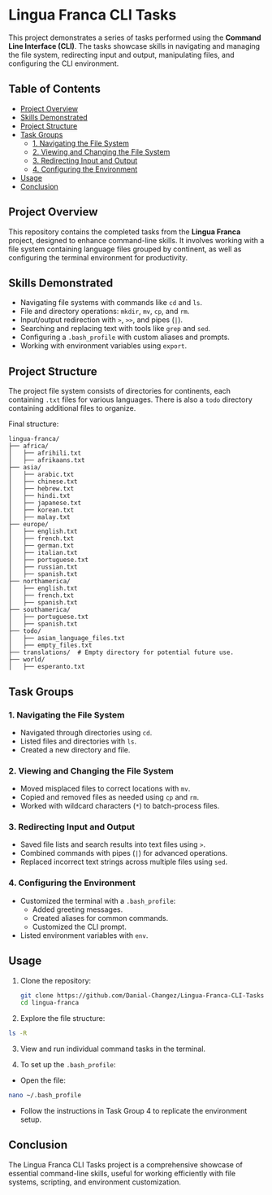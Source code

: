 # Lingua Franca CLI Tasks

This project demonstrates a series of tasks performed using the **Command Line Interface (CLI)**. The tasks showcase skills in navigating and managing the file system, redirecting input and output, manipulating files, and configuring the CLI environment.

## Table of Contents

- [Project Overview](#project-overview)
- [Skills Demonstrated](#skills-demonstrated)
- [Project Structure](#project-structure)
- [Task Groups](#task-groups)
  - [1. Navigating the File System](#1-navigating-the-file-system)
  - [2. Viewing and Changing the File System](#2-viewing-and-changing-the-file-system)
  - [3. Redirecting Input and Output](#3-redirecting-input-and-output)
  - [4. Configuring the Environment](#4-configuring-the-environment)
- [Usage](#usage)
- [Conclusion](#conclusion)


## Project Overview

This repository contains the completed tasks from the **Lingua Franca** project, designed to enhance command-line skills. It involves working with a file system containing language files grouped by continent, as well as configuring the terminal environment for productivity.

## Skills Demonstrated

- Navigating file systems with commands like `cd` and `ls`.
- File and directory operations: `mkdir`, `mv`, `cp`, and `rm`.
- Input/output redirection with `>`, `>>`, and pipes (`|`).
- Searching and replacing text with tools like `grep` and `sed`.
- Configuring a `.bash_profile` with custom aliases and prompts.
- Working with environment variables using `export`.

## Project Structure

The project file system consists of directories for continents, each containing `.txt` files for various languages. There is also a `todo` directory containing additional files to organize.

Final structure:
```
lingua-franca/
├── africa/
│   ├── afrihili.txt
│   ├── afrikaans.txt
├── asia/
│   ├── arabic.txt
│   ├── chinese.txt
│   ├── hebrew.txt
│   ├── hindi.txt
│   ├── japanese.txt
│   ├── korean.txt
│   ├── malay.txt
├── europe/
│   ├── english.txt
│   ├── french.txt
│   ├── german.txt
│   ├── italian.txt
│   ├── portuguese.txt
│   ├── russian.txt
│   ├── spanish.txt
├── northamerica/
│   ├── english.txt
│   ├── french.txt
│   ├── spanish.txt
├── southamerica/
│   ├── portuguese.txt
│   ├── spanish.txt
├── todo/
│   ├── asian_language_files.txt
│   ├── empty_files.txt
├── translations/  # Empty directory for potential future use.
├── world/
│   ├── esperanto.txt
```

## Task Groups

### 1. Navigating the File System
- Navigated through directories using `cd`.
- Listed files and directories with `ls`.
- Created a new directory and file.

### 2. Viewing and Changing the File System
- Moved misplaced files to correct locations with `mv`.
- Copied and removed files as needed using `cp` and `rm`.
- Worked with wildcard characters (`*`) to batch-process files.

### 3. Redirecting Input and Output
- Saved file lists and search results into text files using `>`.
- Combined commands with pipes (`|`) for advanced operations.
- Replaced incorrect text strings across multiple files using `sed`.

### 4. Configuring the Environment
- Customized the terminal with a `.bash_profile`:
  - Added greeting messages.
  - Created aliases for common commands.
  - Customized the CLI prompt.
- Listed environment variables with `env`.

## Usage

1. Clone the repository:
   ```bash
   git clone https://github.com/Danial-Changez/Lingua-Franca-CLI-Tasks.git
   cd lingua-franca
   
2. Explore the file structure:

```bash
ls -R
```
3. View and run individual command tasks in the terminal.

4. To set up the `.bash_profile`:

- Open the file:
```bash
nano ~/.bash_profile
```
- Follow the instructions in Task Group 4 to replicate the environment setup.

## Conclusion

The Lingua Franca CLI Tasks project is a comprehensive showcase of essential command-line skills, useful for working efficiently with file systems, scripting, and environment customization.
